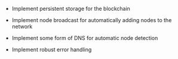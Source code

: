 -   Implement persistent storage for the blockchain

-   Implement node broadcast for automatically adding nodes to the network

-   Implement some form of DNS for automatic node detection

-   Implement robust error handling
